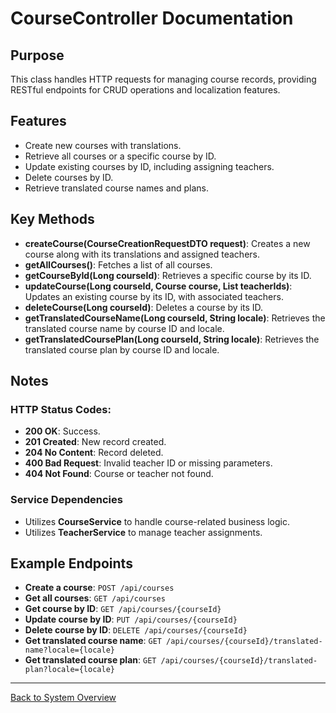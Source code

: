 # CourseController Documentation

## Purpose

This class handles HTTP requests for managing course records, providing RESTful endpoints for CRUD operations and localization features.

## Features

- Create new courses with translations.
- Retrieve all courses or a specific course by ID.
- Update existing courses by ID, including assigning teachers.
- Delete courses by ID.
- Retrieve translated course names and plans.

## Key Methods

- **createCourse(CourseCreationRequestDTO request)**: Creates a new course along with its translations and assigned teachers.
- **getAllCourses()**: Fetches a list of all courses.
- **getCourseById(Long courseId)**: Retrieves a specific course by its ID.
- **updateCourse(Long courseId, Course course, List<Long> teacherIds)**: Updates an existing course by its ID, with associated teachers.
- **deleteCourse(Long courseId)**: Deletes a course by its ID.
- **getTranslatedCourseName(Long courseId, String locale)**: Retrieves the translated course name by course ID and locale.
- **getTranslatedCoursePlan(Long courseId, String locale)**: Retrieves the translated course plan by course ID and locale.

## Notes

### HTTP Status Codes:

- **200 OK**: Success.
- **201 Created**: New record created.
- **204 No Content**: Record deleted.
- **400 Bad Request**: Invalid teacher ID or missing parameters.
- **404 Not Found**: Course or teacher not found.

### Service Dependencies

- Utilizes **CourseService** to handle course-related business logic.
- Utilizes **TeacherService** to manage teacher assignments.

## Example Endpoints

- **Create a course**: `POST /api/courses`
- **Get all courses**: `GET /api/courses`
- **Get course by ID**: `GET /api/courses/{courseId}`
- **Update course by ID**: `PUT /api/courses/{courseId}`
- **Delete course by ID**: `DELETE /api/courses/{courseId}`
- **Get translated course name**: `GET /api/courses/{courseId}/translated-name?locale={locale}`
- **Get translated course plan**: `GET /api/courses/{courseId}/translated-plan?locale={locale}`

---

[Back to System Overview](../system-overview.md)


